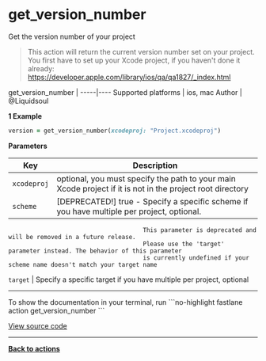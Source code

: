 # get_version_number


Get the version number of your project




> This action will return the current version number set on your project. You first have to set up your Xcode project, if you haven't done it already: https://developer.apple.com/library/ios/qa/qa1827/_index.html


get_version_number |
-----|----
Supported platforms | ios, mac
Author | @Liquidsoul



**1 Example**

```ruby
version = get_version_number(xcodeproj: "Project.xcodeproj")
```





**Parameters**

Key | Description
----|------------
  `xcodeproj` | optional, you must specify the path to your main Xcode project if it is not in the project root directory
  `scheme` | [DEPRECATED!] true - Specify a specific scheme if you have multiple per project, optional.
                                          This parameter is deprecated and will be removed in a future release.
                                          Please use the 'target' parameter instead. The behavior of this parameter
                                          is currently undefined if your scheme name doesn't match your target name
  `target` | Specify a specific target if you have multiple per project, optional




<hr />
To show the documentation in your terminal, run
```no-highlight
fastlane action get_version_number
```

<a href="https://github.com/fastlane/fastlane/blob/master/fastlane/lib/fastlane/actions/get_version_number.rb" target="_blank">View source code</a>

<hr />

<a href="/actions"><b>Back to actions</b></a>
